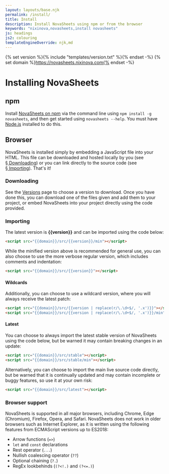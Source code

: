 ```yaml
---
layout: layouts/base.njk
permalink: /install/
title: Install
description: Install NovaSheets using npm or from the browser
keywords: "nixinova,novasheets,install novasheets"
js: headings
js2: colouring
templateEngineOverride: njk,md
---
```

{% set version %}{% include "templates/version.txt" %}{% endset -%}
{% set domain %}https://novasheets.nixinova.com{% endset -%}

# Installing NovaSheets

## npm
Install [NovaSheets on npm](https://npmjs.org/package/novasheets) via the command line using `npm install -g novasheets`, and then get started using `novasheets --help`.
You must have [Node.js](https://nodejs.org/) installed to do this.

## Browser
NovaSheets is installed simply by embedding a JavaScript file into your HTML.
This file can be downloaded and hosted locally by you (see [§&nbsp;Downloading](#downloading))
or you can link directly to the source code (see [§&nbsp;Importing](#importing)).
That's it!

### Downloading
See the [Versions](/versions/) page to choose a version to download.
Once you have done this, you can download one of the files given and add them to your project, or embed NovaSheets into your project directly using the code provided.

### Importing
The latest version is <strong>{{version}}</strong> and can be imported using the code below:
```html
<script src="{{domain}}/src/{{version}}/min"></script>
```

While the minified version above is recommended for general use, you can also choose to use the more verbose regular version, which includes comments and indentation:
```html
<script src="{{domain}}/src/{{version}}"></script>
```

#### Wildcards

Additionally, you can choose to use a wildcard version, where you will always receive the latest patch:
```html
<script src="{{domain}}/src/{{version | replace(r/\.\d+$/, '.x')}}"></script>
<script src="{{domain}}/src/{{version | replace(r/\.\d+$/, '.x')}}/min"></script>
```

#### Latest

You can choose to always import the latest stable version of NovaSheets using the code below, but be warned it may contain breaking changes in an update:
```html
<script src="{{domain}}/src/stable"></script>
<script src="{{domain}}/src/stable/min"></script>
```

Alternatively, you can choose to import the main live source code directly, but be warned that it is continually updated and may contain incomplete or buggy features, so use it at your own risk:
```html
<script src="{{domain}}/src/latest"></script>
```

### Browser support

NovaSheets is supported in all major browsers, including Chrome, Edge (Chromium), Firefox, Opera, and Safari.
NovaSheets does not work in older browsers such as Internet Explorer, as it is written using the following features from ECMAScript versions up to ES2018:

- Arrow functions (`=>`)
- `let` and `const` declarations
- Rest operator (`...`)
- Nullish coalescing operator (`??`)
- Optional chaining (`?.`)
- RegEx lookbehinds (`(?<!.)` and `(?<=.)`)
